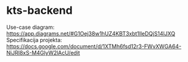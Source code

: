 # kts-backend
Use-case diagram: https://app.diagrams.net/#G1Oej38w1hUZ4KBT3xbt1lleDQjS14lJXQ
<br/>Specifikacija projekta: https://docs.google.com/document/d/1XTMh6fsd12r3-FWvXWGA64-NiJRI8xS-M4GlyW2lAcU/edit
